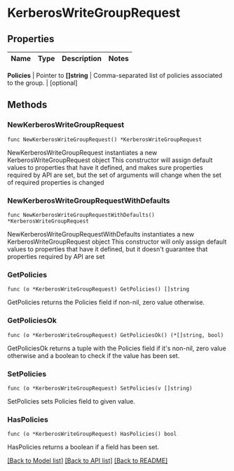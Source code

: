 # KerberosWriteGroupRequest


## Properties

Name | Type | Description | Notes
------------ | ------------- | ------------- | -------------


**Policies** | Pointer to **[]string** | Comma-separated list of policies associated to the group. | [optional] 



## Methods


### NewKerberosWriteGroupRequest

`func NewKerberosWriteGroupRequest() *KerberosWriteGroupRequest`

NewKerberosWriteGroupRequest instantiates a new KerberosWriteGroupRequest object
This constructor will assign default values to properties that have it defined,
and makes sure properties required by API are set, but the set of arguments
will change when the set of required properties is changed

### NewKerberosWriteGroupRequestWithDefaults

`func NewKerberosWriteGroupRequestWithDefaults() *KerberosWriteGroupRequest`

NewKerberosWriteGroupRequestWithDefaults instantiates a new KerberosWriteGroupRequest object
This constructor will only assign default values to properties that have it defined,
but it doesn't guarantee that properties required by API are set


### GetPolicies

`func (o *KerberosWriteGroupRequest) GetPolicies() []string`

GetPolicies returns the Policies field if non-nil, zero value otherwise.

### GetPoliciesOk

`func (o *KerberosWriteGroupRequest) GetPoliciesOk() (*[]string, bool)`

GetPoliciesOk returns a tuple with the Policies field if it's non-nil, zero value otherwise
and a boolean to check if the value has been set.

### SetPolicies

`func (o *KerberosWriteGroupRequest) SetPolicies(v []string)`

SetPolicies sets Policies field to given value.


### HasPolicies

`func (o *KerberosWriteGroupRequest) HasPolicies() bool`

HasPolicies returns a boolean if a field has been set.









[[Back to Model list]](../README.md#documentation-for-models) [[Back to API list]](../README.md#documentation-for-api-endpoints) [[Back to README]](../README.md)


